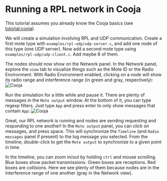 # Running a RPL network in Cooja

This tutorial assumes you already know the Cooja basics (see [tutorial:cooja]).

We will create a simulation involving RPL and UDP communication.
Create a first mote type with `examples/rpl-udp/udp-server.c`, and add one node of this type (one UDP server).
Now add a second mote type using `examples/rpl-udp/udp-client.c`.
Add maybe 8 of them.

The nodes should now show on the Network panel.
In the Network panel, explore the `view` tab to visualize things such as the Mote ID or the Radio Environment.
With Radio Environment enabled, clicking on a node will show its radio range and interference range (in green and gray, respectively):
![Cooja](https://contiki-ng.github.io/images/Cooja4.png)

Run the simulation for a little while and pause it.
There are plenty of messages in the `Mote output` window.
At the bottom of it, you can type regexp filters.
Just type `App` and press enter to only show messages that contain `App`:
![Cooja](https://contiki-ng.github.io/images/Cooja5.png)

Great, our RPL network is running and nodes are sending requesting and responding to one another!
In the `Mote output` panel, you can click on messages, and press space.
This will synchronize the `Timeline` (and `Radio messages` panel if present) to the log message you selected.
From the timeline, double-click to get the `Mote output` to synchronize to a given point in time.

In the timeline, you can zoom in/out by holding `ctrl` and mouse scrolling.
Blue boxes show packet transmissions.
Green boxes are receptions.
Red boxes are collisions. Here we see plenty of them because nodes are in the interference range of one another (gray in the Network view).

[tutorial:cooja]: /doc/tutorials/Running-Contiki-NG-in-Cooja

